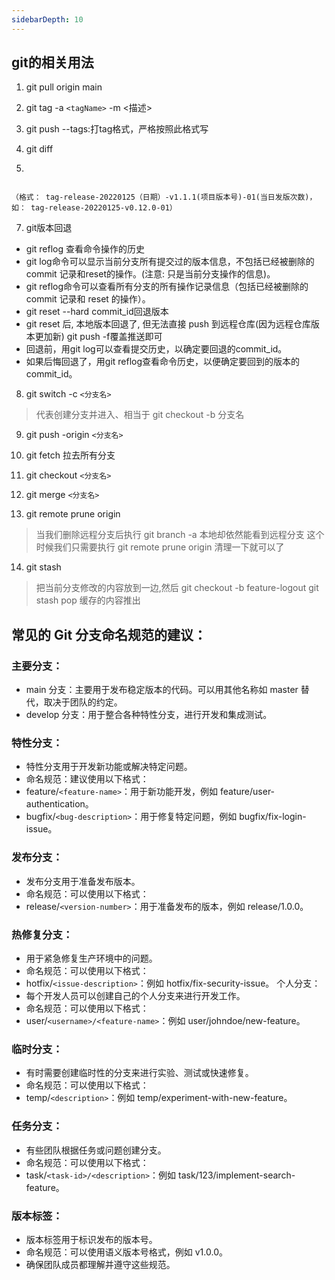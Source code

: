 ```yaml
---
sidebarDepth: 10
---
```


## git的相关用法


1. git pull origin main

2. git tag -a `<tagName>` -m <描述>

3. git push --tags:打tag格式，严格按照此格式写

4. git diff 
5. 
```text

（格式： tag-release-20220125（日期）-v1.1.1(项目版本号)-01(当日发版次数)， 如： tag-release-20220125-v0.12.0-01）

```

7. git版本回退
- git reflog 查看命令操作的历史
- git log命令可以显示当前分支所有提交过的版本信息，不包括已经被删除的 commit 记录和reset的操作。(注意: 只是当前分支操作的信息)。
- git reflog命令可以查看所有分支的所有操作记录信息（包括已经被删除的 commit 记录和 reset 的操作）。
- git reset --hard commit_id回退版本
- git reset 后, 本地版本回退了, 但无法直接 push 到远程仓库(因为远程仓库版本更加新) git push -f覆盖推送即可
- 回退前，用git log可以查看提交历史，以确定要回退的commit_id。
- 如果后悔回退了，用git reflog查看命令历史，以便确定要回到的版本的commit_id。
8. git switch -c `<分支名>`
> 代表创建分支并进入、相当于 git checkout -b 分支名
9. git push -origin `<分支名>`
10. git fetch 拉去所有分支 
11. git checkout `<分支名>`
12. git merge  `<分支名>`

13. git remote prune origin
> 当我们删除远程分支后执行 git branch -a 本地却依然能看到远程分支 这个时候我们只需要执行 git remote prune origin 清理一下就可以了

14. git stash 
> 把当前分支修改的内容放到一边,然后 git checkout -b feature-logout
> git stash pop 缓存的内容推出 

## 常见的 Git 分支命名规范的建议：

### 主要分支：
- main 分支：主要用于发布稳定版本的代码。可以用其他名称如 master 替代，取决于团队的约定。
- develop 分支：用于整合各种特性分支，进行开发和集成测试。
### 特性分支：
- 特性分支用于开发新功能或解决特定问题。
- 命名规范：建议使用以下格式：
- feature/`<feature-name>`：用于新功能开发，例如 feature/user-authentication。
- bugfix/`<bug-description>`：用于修复特定问题，例如 bugfix/fix-login-issue。
### 发布分支：
- 发布分支用于准备发布版本。
- 命名规范：可以使用以下格式：
- release/`<version-number>`：用于准备发布的版本，例如 release/1.0.0。
### 热修复分支：
- 用于紧急修复生产环境中的问题。
- 命名规范：可以使用以下格式：
- hotfix/`<issue-description>`：例如 hotfix/fix-security-issue。
个人分支：
- 每个开发人员可以创建自己的个人分支来进行开发工作。
- 命名规范：可以使用以下格式：
- user/`<username>/<feature-name>`：例如 user/johndoe/new-feature。
### 临时分支：
- 有时需要创建临时性的分支来进行实验、测试或快速修复。
- 命名规范：可以使用以下格式：
- temp/`<description>`：例如 temp/experiment-with-new-feature。
### 任务分支：
- 有些团队根据任务或问题创建分支。
- 命名规范：可以使用以下格式：
- task/`<task-id>/<description>`：例如 task/123/implement-search-feature。
### 版本标签：
- 版本标签用于标识发布的版本号。
- 命名规范：可以使用语义版本号格式，例如 v1.0.0。
- 确保团队成员都理解并遵守这些规范。


